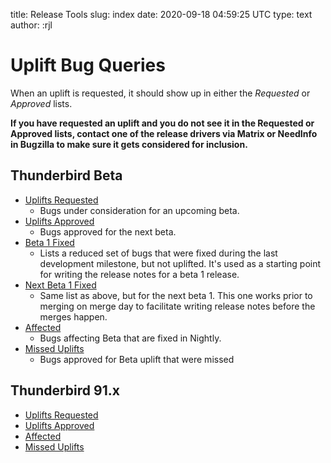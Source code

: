 title: Release Tools
slug: index
date: 2020-09-18 04:59:25 UTC
type: text
author: :rjl

# Uplift Bug Queries

When an uplift is requested, it should show up in either the *Requested*
or *Approved* lists.

**If you have requested an uplift and you do not see it in the Requested
or Approved lists, contact one of the release drivers via Matrix or 
NeedInfo in Bugzilla to make sure it gets considered for inclusion.**

## Thunderbird Beta

* [Uplifts Requested](buglist/?channel=beta&query=uplifts-requested)
    - Bugs under consideration for an upcoming beta.
* [Uplifts Approved](buglist/?channel=beta&query=uplifts-approved)
    - Bugs approved for the next beta.
* [Beta 1 Fixed](buglist/?channel=beta&query=beta-1-fixed)
    - Lists a reduced set of bugs that were fixed during the last development
      milestone, but not uplifted. It's used as a starting point for writing
      the release notes for a beta 1 release.
* [Next Beta 1 Fixed](buglist/?channel=beta&query=beta-1-next)
    - Same list as above, but for the next beta 1. This one works prior to
      merging on merge day to facilitate writing release notes before the merges
      happen.
* [Affected](buglist/?channel=beta&query=affected)
    - Bugs affecting Beta that are fixed in Nightly.
* [Missed Uplifts](buglist/?channel=beta&query=missed)
    - Bugs approved for Beta uplift that were missed

## Thunderbird 91.x

* [Uplifts Requested](buglist/?channel=release91&query=uplifts-requested)
* [Uplifts Approved](buglist/?channel=release91&query=uplifts-approved)
* [Affected](buglist/?channel=release91&query=affected)
* [Missed Uplifts](buglist/?channel=release91&query=missed)
